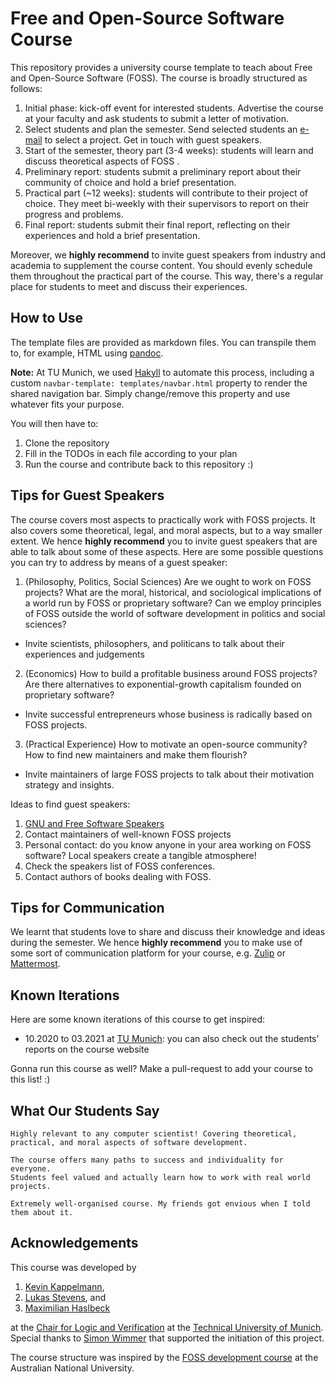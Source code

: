 # Free and Open-Source Software Course 

This repository provides a university course template to teach about Free and Open-Source Software (FOSS).
The course is broadly structured as follows:

1. Initial phase: kick-off event for interested students. Advertise the course at your faculty and ask students to submit a letter of motivation.
2. Select students and plan the semester. Send selected students an [e-mail](templates/mail_students_select_project.md) to select a project.
   Get in touch with guest speakers.
3. Start of the semester, theory part (3-4 weeks): students will learn and discuss theoretical aspects of FOSS .
4. Preliminary report: students submit a preliminary report about their community of choice and hold a brief presentation.
5. Practical part (~12 weeks): students will contribute to their project of choice.
   They meet bi-weekly with their supervisors to report on their progress and problems.
6. Final report: students submit their final report, reflecting on their experiences and hold a brief presentation.

Moreover, we **highly recommend** to invite guest speakers from industry and academia to supplement the course content.
You should evenly schedule them throughout the practical part of the course.
This way, there's a regular place for students to meet and discuss their experiences.

## How to Use

The template files are provided as markdown files.
You can transpile them to, for example, HTML using [pandoc](https://pandoc.org/).

**Note:** At TU Munich, we used [Hakyll](https://jaspervdj.be/hakyll/) to automate this process,
including a custom `navbar-template: templates/navbar.html` property to render the shared navigation bar.
Simply change/remove this property and use whatever fits your purpose.

You will then have to:
1. Clone the repository
2. Fill in the TODOs in each file according to your plan
3. Run the course and contribute back to this repository :)

## Tips for Guest Speakers

The course covers most aspects to practically work with FOSS projects.
It also covers some theoretical, legal, and moral aspects, but to a way smaller extent.
We hence **highly recommend** you to invite guest speakers that are able to talk about
some of these aspects.
Here are some possible questions you can try to address by means of a guest speaker:

1. (Philosophy, Politics, Social Sciences) Are we ought to work on FOSS projects?
   What are the moral, historical, and sociological implications of a world run by FOSS or proprietary software?
   Can we employ principles of FOSS outside the world of software development in politics and social sciences?
  - Invite scientists, philosophers, and politicans to talk about their experiences and judgements
2. (Economics) How to build a profitable business around FOSS projects?
   Are there alternatives to exponential-growth capitalism founded on proprietary software?
  - Invite successful entrepreneurs whose business is radically based on FOSS projects.
3. (Practical Experience) How to motivate an open-source community?
   How to find new maintainers and make them flourish?
  - Invite maintainers of large FOSS projects to talk about their motivation strategy and insights.

Ideas to find guest speakers:
1. [GNU and Free Software Speakers](https://www.gnu.org/people/speakers.en.html)
2. Contact maintainers of well-known FOSS projects
3. Personal contact: do you know anyone in your area working on FOSS software? Local speakers create a tangible atmosphere!
4. Check the speakers list of FOSS conferences.
5. Contact authors of books dealing with FOSS.

## Tips for Communication

We learnt that students love to share and discuss their knowledge and ideas during the semester.
We hence **highly recommend** you to make use of some sort of communication platform for your course,
e.g. [Zulip](https://zulip.com/) or [Mattermost](https://mattermost.com/).

## Known Iterations

Here are some known iterations of this course to get inspired:
- 10.2020 to 03.2021 at [TU Munich](https://www21.in.tum.de/teaching/osp/WS20/): you can also check out the students' reports on the course website

Gonna run this course as well? Make a pull-request to add your course to this list! :)

## What Our Students Say

```quote
Highly relevant to any computer scientist! Covering theoretical, practical, and moral aspects of software development.
```
```quote
The course offers many paths to success and individuality for everyone.
Students feel valued and actually learn how to work with real world projects.
```
```quote
Extremely well-organised course. My friends got envious when I told them about it.
```

## Acknowledgements

This course was developed by

1. [Kevin Kappelmann](https://github.com/kappelmann),
2. [Lukas Stevens](https://github.com/lukasstevens), and
3. [Maximilian Haslbeck](https://github.com/maxhaslbeck)

at the [Chair for Logic and Verification](www21.in.tum.de) at the [Technical University of Munich](https://www.tum.de/en/).
Special thanks to [Simon Wimmer](https://github.com/wimmers) that supported the initiation of this project.

The course structure was inspired by the [FOSS development course](https://gitlab.cecs.anu.edu.au/comp8440/course) at the Australian National University.

